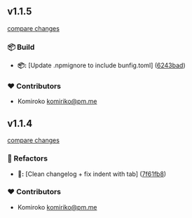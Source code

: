 
## v1.1.5

[compare changes](https://github.com/NowaraJS/typed-event-emitter/compare/v1.1.4...v1.1.5)

### 📦 Build

- **📦:** [Update .npmignore to include bunfig.toml] ([6243bad](https://github.com/NowaraJS/typed-event-emitter/commit/6243bad))

### ❤️ Contributors

- Komiroko <komiriko@pm.me>

## v1.1.4

[compare changes](https://github.com/NowaraJS/typed-event-emitter/compare/v1.1.3...v1.1.4)

### 🧹 Refactors

- **🧹:** [Clean changelog + fix indent with tab] ([7f61fb8](https://github.com/NowaraJS/typed-event-emitter/commit/7f61fb8))

### ❤️ Contributors

- Komiroko <komiriko@pm.me>

